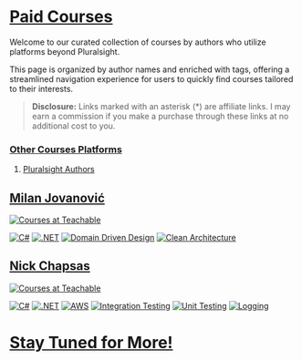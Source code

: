﻿# [Paid Courses]()

Welcome to our curated collection of courses by authors who utilize platforms beyond Pluralsight. 

This page is organized by author names and enriched with tags, offering a streamlined navigation experience for users to quickly find courses tailored to their interests.

> **Disclosure:** Links marked with an asterisk (*) are affiliate links. I may earn a commission if you make a purchase through these links at no additional cost to you.

### [Other Courses Platforms]()
1. [Pluralsight Authors](./PLURALSIGHT.MD)


##  [Milan Jovanović]()

[![Courses at Teachable](https://img.shields.io/badge/Courses%20at%20*-Teachable-blue)](https://www.courses.milanjovanovic.tech/a/aff_q2snzxhl/external?affcode=1486372_ruzgtbgi)

[![C#](https://img.shields.io/badge/C%23-%2343853D)](https://docs.microsoft.com/en-us/dotnet/csharp/)
[![.NET](https://img.shields.io/badge/.NET6-%235C2D91)](https://dotnet.microsoft.com/)
[![Domain Driven Design](https://img.shields.io/badge/Domain%20Driven%20Design-%23FF5733)](https://dddcommunity.org/)
[![Clean Architecture](https://img.shields.io/badge/Clean%20Architecture-%231B9AAA)](https://docs.microsoft.com/en-us/dotnet/architecture/modern-web-apps-azure/common-web-application-architectures#clean-architecture)

## [Nick Chapsas]()

[![Courses at Teachable](https://img.shields.io/badge/Courses%20at-DomeTrain-blue)](https://dometrain.com/)


[![C#](https://img.shields.io/badge/C%23-%2343853D)](https://docs.microsoft.com/en-us/dotnet/csharp/)
[![.NET](https://img.shields.io/badge/.NET-%235C2D91)](https://dotnet.microsoft.com/)
[![AWS](https://img.shields.io/badge/AWS-%23FF9900)](https://aws.amazon.com/)
[![Integration Testing](https://img.shields.io/badge/Integration%20Testing-%23FF5733)](https://docs.microsoft.com/en-us/aspnet/core/test/integration-tests?view=aspnetcore-6.0)
[![Unit Testing](https://img.shields.io/badge/Unit%20Testing-%231B9AAA)](https://docs.microsoft.com/en-us/aspnet/core/test/unit-testing-with-mstest?view=aspnetcore-6.0)
[![Logging](https://img.shields.io/badge/Logging-%23FF5733)](https://docs.microsoft.com/en-us/aspnet/core/fundamentals/logging/?view=aspnetcore-6.0)


# [Stay Tuned for More!]()
